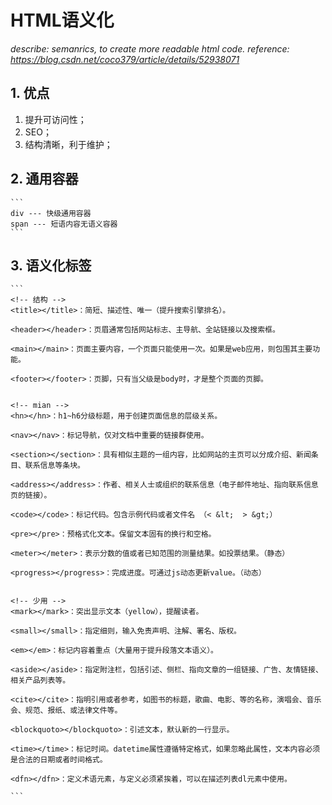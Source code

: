 # HTML语义化 #

*describe: semanrics, to create more readable html code.*
*reference: https://blog.csdn.net/coco379/article/details/52938071*


## 1. 优点
1. 提升可访问性；
2. SEO；
3. 结构清晰，利于维护；

## 2. 通用容器
    ```
    div --- 快级通用容器
    span --- 短语内容无语义容器
    ```
## 3. 语义化标签
    ```
    <!-- 结构 -->
    <title></title>：简短、描述性、唯一（提升搜索引擎排名）。

    <header></header>：页眉通常包括网站标志、主导航、全站链接以及搜索框。

    <main></main>：页面主要内容，一个页面只能使用一次。如果是web应用，则包围其主要功能。

    <footer></footer>：页脚，只有当父级是body时，才是整个页面的页脚。


    <!-- mian -->
    <hn></hn>：h1~h6分级标题，用于创建页面信息的层级关系。

    <nav></nav>：标记导航，仅对文档中重要的链接群使用。

    <section></section>：具有相似主题的一组内容，比如网站的主页可以分成介绍、新闻条目、联系信息等条块。

    <address></address>：作者、相关人士或组织的联系信息（电子邮件地址、指向联系信息页的链接）。

    <code></code>：标记代码。包含示例代码或者文件名 （< &lt;  > &gt;）

    <pre></pre>：预格式化文本。保留文本固有的换行和空格。

    <meter></meter>：表示分数的值或者已知范围的测量结果。如投票结果。（静态）

    <progress></progress>：完成进度。可通过js动态更新value。（动态）


    <!-- 少用 -->
    <mark></mark>：突出显示文本（yellow），提醒读者。

    <small></small>：指定细则，输入免责声明、注解、署名、版权。

    <em></em>：标记内容着重点（大量用于提升段落文本语义）。

    <aside></aside>：指定附注栏，包括引述、侧栏、指向文章的一组链接、广告、友情链接、相关产品列表等。

    <cite></cite>：指明引用或者参考，如图书的标题，歌曲、电影、等的名称，演唱会、音乐会、规范、报纸、或法律文件等。

    <blockquoto></blockquoto>：引述文本，默认新的一行显示。

    <time></time>：标记时间。datetime属性遵循特定格式，如果忽略此属性，文本内容必须是合法的日期或者时间格式。     

    <dfn></dfn>：定义术语元素，与定义必须紧挨着，可以在描述列表dl元素中使用。

    ```